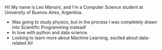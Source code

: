 Hi! My name is Leo Mansini, and I'm a Computer Science student at University of Buenos Aires, Argentina.
- Was going to study physics, but in the process I was completely drawn into Scientific Programming instead!
- In love with python and data science.
- Looking to learn more about Machine Learning, excited about data-related AI!

<!---
LeoMansini/LeoMansini is a ✨ special ✨ repository because its `README.md` (this file) appears on your GitHub profile.
You can click the Preview link to take a look at your changes.
--->
